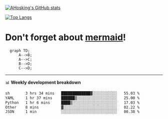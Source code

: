 [![AHosking's GitHub stats](https://github-readme-stats.vercel.app/api?username=ahosking&count_private=true&show_icons=true&theme=onedark&hide_rank=true&include_all_commits=true)](https://github.com/ahosking)

[![Top Langs](https://github-readme-stats.vercel.app/api/top-langs/?username=ahosking&layout=compact&theme=onedark)](https://github.com/ahosking)


# Don't forget about [mermaid](https://github.blog/2022-02-14-include-diagrams-markdown-files-mermaid/)!

```mermaid
  graph TD;
      A-->B;
      A-->C;
      B-->D;
      C-->D;
```
-------

📊 **Weekly development breakdown**

<!--START_SECTION:waka-->

```txt
sh       3 hrs 34 mins   █████████████▓░░░░░░░░░░░   55.03 %
YAML     1 hr 37 mins    ██████▒░░░░░░░░░░░░░░░░░░   25.00 %
Python   1 hr 6 mins     ████▒░░░░░░░░░░░░░░░░░░░░   17.03 %
Other    8 mins          ▓░░░░░░░░░░░░░░░░░░░░░░░░   02.22 %
JSON     1 min           ░░░░░░░░░░░░░░░░░░░░░░░░░   00.38 %
```

<!--END_SECTION:waka-->
